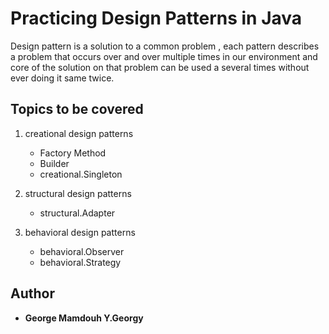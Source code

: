 # Practicing Design Patterns in Java
Design pattern is a solution to a common problem , each pattern describes a problem that occurs over and over multiple times in our environment and core of the solution on that problem can be used a several times without ever doing it same twice.

## Topics to be covered

1. creational design patterns
    - Factory Method
    - Builder
    - creational.Singleton

2. structural design patterns
    - structural.Adapter
     
3. behavioral design patterns
    - behavioral.Observer
    - behavioral.Strategy
    
## Author

* **George Mamdouh Y.Georgy** 
